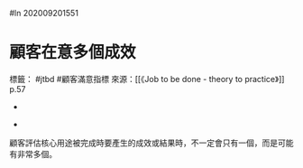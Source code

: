 #ln 202009201551
# 顧客在意多個成效
標籤： #jtbd #顧客滿意指標
來源：[[《Job to be done - theory to practice》]] p.57

-

>

-

顧客評估核心用途被完成時要產生的成效或結果時，不一定會只有一個，而是可能有非常多個。